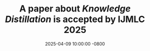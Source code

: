 ---
title: >-
    A paper about *Knowledge Distillation* is accepted by IJMLC 2025
date: 2025-04-09 10:00:00 -0800
---